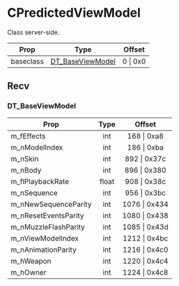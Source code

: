 # CPredictedViewModel
Class server-side.

|Prop|Type|Offset|
|---|:-:|:-:|
|baseclass|[DT_BaseViewModel](#DT_BaseViewModel)|0 \| 0x0|

## Recv

### DT_BaseViewModel

|Prop|Type|Offset|
|---|:-:|:-:|
|m_fEffects|int|168 \| 0xa8|
|m_nModelIndex|int|186 \| 0xba|
|m_nSkin|int|892 \| 0x37c|
|m_nBody|int|896 \| 0x380|
|m_flPlaybackRate|float|908 \| 0x38c|
|m_nSequence|int|956 \| 0x3bc|
|m_nNewSequenceParity|int|1076 \| 0x434|
|m_nResetEventsParity|int|1080 \| 0x438|
|m_nMuzzleFlashParity|int|1085 \| 0x43d|
|m_nViewModelIndex|int|1212 \| 0x4bc|
|m_nAnimationParity|int|1216 \| 0x4c0|
|m_hWeapon|int|1220 \| 0x4c4|
|m_hOwner|int|1224 \| 0x4c8|
